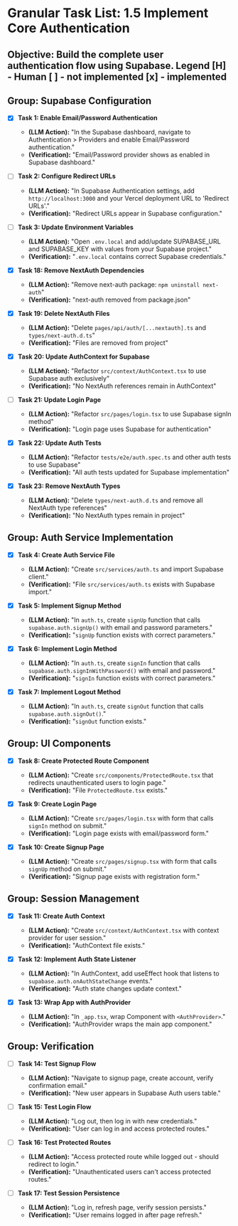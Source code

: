 # Granular Task List: 1.5 Implement Core Authentication

**Objective:** Build the complete user authentication flow using Supabase.
Legend
[H] - Human
[ ] - not implemented
[x] - implemented
---

## Group: Supabase Configuration
- [x] **Task 1: Enable Email/Password Authentication**
    - **(LLM Action):** "In the Supabase dashboard, navigate to Authentication > Providers and enable Email/Password authentication."
    - **(Verification):** "Email/Password provider shows as enabled in Supabase dashboard."

- [ ] **Task 2: Configure Redirect URLs**
    - **(LLM Action):** "In Supabase Authentication settings, add `http://localhost:3000` and your Vercel deployment URL to 'Redirect URLs'."
    - **(Verification):** "Redirect URLs appear in Supabase configuration."

- [ ] **Task 3: Update Environment Variables**
    - **(LLM Action):** "Open `.env.local` and add/update SUPABASE_URL and SUPABASE_KEY with values from your Supabase project."
    - **(Verification):** "`.env.local` contains correct Supabase credentials."

- [x] **Task 18: Remove NextAuth Dependencies**
    - **(LLM Action):** "Remove next-auth package: `npm uninstall next-auth`"
    - **(Verification):** "next-auth removed from package.json"

- [x] **Task 19: Delete NextAuth Files**
    - **(LLM Action):** "Delete `pages/api/auth/[...nextauth].ts` and `types/next-auth.d.ts`"
    - **(Verification):** "Files are removed from project"

- [x] **Task 20: Update AuthContext for Supabase**
    - **(LLM Action):** "Refactor `src/context/AuthContext.tsx` to use Supabase auth exclusively"
    - **(Verification):** "No NextAuth references remain in AuthContext"

- [ ] **Task 21: Update Login Page**
    - **(LLM Action):** "Refactor `src/pages/login.tsx` to use Supabase signIn method"
    - **(Verification):** "Login page uses Supabase for authentication"

- [x] **Task 22: Update Auth Tests**
    - **(LLM Action):** "Refactor `tests/e2e/auth.spec.ts` and other auth tests to use Supabase"
    - **(Verification):** "All auth tests updated for Supabase implementation"

- [x] **Task 23: Remove NextAuth Types**
    - **(LLM Action):** "Delete `types/next-auth.d.ts` and remove all NextAuth type references"
    - **(Verification):** "No NextAuth types remain in project"

## Group: Auth Service Implementation
- [x] **Task 4: Create Auth Service File**
    - **(LLM Action):** "Create `src/services/auth.ts` and import Supabase client."
    - **(Verification):** "File `src/services/auth.ts` exists with Supabase import."

- [x] **Task 5: Implement Signup Method**
    - **(LLM Action):** "In `auth.ts`, create `signUp` function that calls `supabase.auth.signUp()` with email and password parameters."
    - **(Verification):** "`signUp` function exists with correct parameters."

- [x] **Task 6: Implement Login Method**
    - **(LLM Action):** "In `auth.ts`, create `signIn` function that calls `supabase.auth.signInWithPassword()` with email and password."
    - **(Verification):** "`signIn` function exists with correct parameters."

- [x] **Task 7: Implement Logout Method**
    - **(LLM Action):** "In `auth.ts`, create `signOut` function that calls `supabase.auth.signOut()`."
    - **(Verification):** "`signOut` function exists."

## Group: UI Components
- [x] **Task 8: Create Protected Route Component**
    - **(LLM Action):** "Create `src/components/ProtectedRoute.tsx` that redirects unauthenticated users to login page."
    - **(Verification):** "File `ProtectedRoute.tsx` exists."

- [x] **Task 9: Create Login Page**
    - **(LLM Action):** "Create `src/pages/login.tsx` with form that calls `signIn` method on submit."
    - **(Verification):** "Login page exists with email/password form."

- [x] **Task 10: Create Signup Page**
    - **(LLM Action):** "Create `src/pages/signup.tsx` with form that calls `signUp` method on submit."
    - **(Verification):** "Signup page exists with registration form."

## Group: Session Management
- [x] **Task 11: Create Auth Context**
    - **(LLM Action):** "Create `src/context/AuthContext.tsx` with context provider for user session."
    - **(Verification):** "AuthContext file exists."

- [x] **Task 12: Implement Auth State Listener**
    - **(LLM Action):** "In AuthContext, add useEffect hook that listens to `supabase.auth.onAuthStateChange` events."
    - **(Verification):** "Auth state changes update context."

- [x] **Task 13: Wrap App with AuthProvider**
    - **(LLM Action):** "In `_app.tsx`, wrap Component with `<AuthProvider>`."
    - **(Verification):** "AuthProvider wraps the main app component."

## Group: Verification
- [ ] **Task 14: Test Signup Flow**
    - **(LLM Action):** "Navigate to signup page, create account, verify confirmation email."
    - **(Verification):** "New user appears in Supabase Auth users table."

- [ ] **Task 15: Test Login Flow**
    - **(LLM Action):** "Log out, then log in with new credentials."
    - **(Verification):** "User can log in and access protected routes."

- [ ] **Task 16: Test Protected Routes**
    - **(LLM Action):** "Access protected route while logged out - should redirect to login."
    - **(Verification):** "Unauthenticated users can't access protected routes."

- [ ] **Task 17: Test Session Persistence**
    - **(LLM Action):** "Log in, refresh page, verify session persists."
    - **(Verification):** "User remains logged in after page refresh."